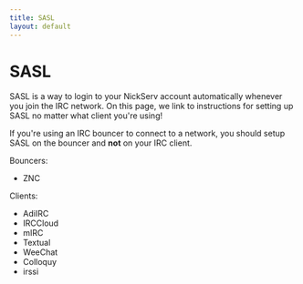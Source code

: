 ```yaml
---
title: SASL
layout: default
---
```


# SASL

SASL is a way to login to your NickServ account automatically whenever you join the IRC network. On this page, we link to instructions for setting up SASL no matter what client you're using!

If you're using an IRC bouncer to connect to a network, you should setup SASL on the bouncer and **not** on your IRC client.

Bouncers:

- ZNC

Clients:

- AdiIRC
- IRCCloud
- mIRC
- Textual
- WeeChat
- Colloquy
- irssi
